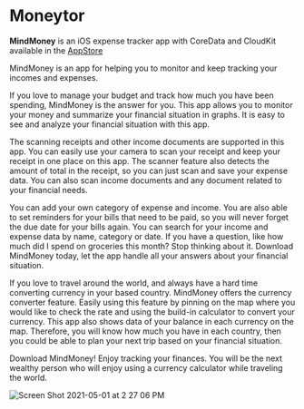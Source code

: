 # Moneytor
**MindMoney** is an iOS expense tracker app with CoreData and CloudKit available in the [AppStore](https://apps.apple.com/app/id1554896424)

MindMoney is an app for helping you to monitor and keep tracking your incomes and expenses.

If you love to manage your budget and track how much you have been spending, MindMoney is the answer for you. This app allows you to monitor your money and summarize your financial situation in graphs. It is easy to see and analyze your financial situation with this app.
 
The scanning receipts and other income documents are supported in this app. You can easily use your camera to scan your receipt and keep your receipt in one place on this app. The scanner feature also detects the amount of total in the receipt, so you can just scan and save your expense data. You can also scan income documents and any document related to your financial needs.
 
You can add your own category of expense and income. You are also able to set reminders for your bills that need to be paid, so you will never forget the due date for your bills again. You can search for your income and expense data by name, category or date. If you have a question, like how much did I spend on groceries this month? Stop thinking about it. Download MindMoney today, let the app handle all your answers about your financial situation.
 
If you love to travel around the world, and always have a hard time converting currency in your based country. MindMoney offers the currency converter feature. Easily using this feature by pinning on the map where you would like to check the rate and using the build-in calculator to convert your currency. This app also shows data of your balance in each currency on the map. Therefore, you will know how much you have in each country, then you could be able to plan your next trip based on your financial situation.
 
Download MindMoney! Enjoy tracking your finances. You will be the next wealthy person who will enjoy using a currency calculator while traveling the world.

![Screen Shot 2021-05-01 at 2 27 06 PM](https://user-images.githubusercontent.com/57606580/116793034-ef7b2a80-aa89-11eb-8128-4374dcb94afc.png)
